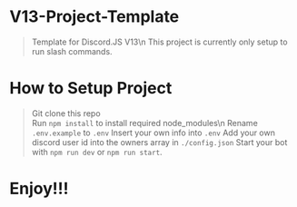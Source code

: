 # V13-Project-Template

> Template for Discord.JS V13\n
> This project is currently only setup to run slash commands.

# How to Setup Project

> Git clone this repo \
> Run `npm install` to install required node_modules\n
> Rename `.env.example` to `.env`
> Insert your own info into `.env`
> Add your own discord user id into the owners array in `./config.json`
> Start your bot with `npm run dev` or `npm run start`.

# Enjoy!!!
